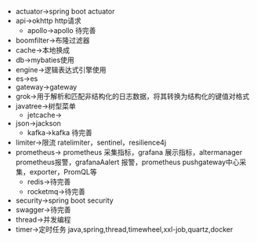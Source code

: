 * actuator->spring boot actuator
* api->okhttp http请求
  * apollo->apollo 待完善
* boomfilter->布隆过滤器
* cache->本地换成
* db->mybaties使用
* engine->逻辑表达式引擎使用
* es->es
* gateway->gateway 
* grok->用于解析和匹配非结构化的日志数据，将其转换为结构化的键值对格式
* javatree->树型菜单
  * jetcache->
* json->jackson
  * kafka->kafka 待完善
* limiter->限流 ratelimiter，sentinel，resilience4j
* prometheus-> prometheus 采集指标，grafana 展示指标，altermanager prometheus报警，grafanaAalert 报警，prometheus pushgateway中心采集，exporter，PromQL等
  * redis->待完善
  * rocketmq->待完善
* security->spring boot security
* swagger->待完善
* thread->并发编程
* timer->定时任务 java,spring,thread,timewheel,xxl-job,quartz,docker


